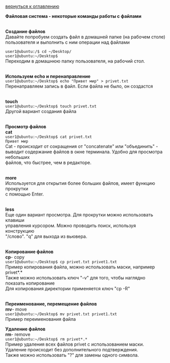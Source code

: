 <a href="/README.md">вернуться к оглавлению</a>

<b>Файловая система - некоторые команды работы с файлами</b> <br><br>

<b>Создание файлов</b><br>
Давайте попробуем создать файл в домашней папке (на рабочем столе) <br> 
пользователя и выполнить с ним операции над файлами

`user1@ubuntu:/$ cd ~/Desktop/`<br>
`user1@ubuntu:~/Desktop$`<br>
Переходим в домашнюю папку пользователя, на рабочий стол.<br><br>

<b>Используем echo и перенаправление</b><br>
`user1@ubuntu:~/Desktop$ echo "Привет мир" > privet.txt`<br>
Перенаправляем запись в файл. Если файла не было, он создастся <br><br>

<b>touch</b><br>
`user1@ubuntu:~/Desktop$ touch privet.txt` <br>
Другой вариант создания файла <br><br>

<b>Просмотр файлов</b><br>
<b>cat</b><br>
`user1@ubuntu:~/Desktop$ cat privet.txt` <br>
`Привет мир`<br>
Cat - происходит от сокращения от "concatenate" или "объединить" - <br>
выводит содержание файлов в окне терминала. Удобно для просмотра небольших <br> 
файлов, что быстрее, чем в редакторе. <br><br>

<b>more</b><br> 
Используется для открытия более больших файлов, имеет функцию прокрутки <br>
с помощью Enter. <br><br>

<b>less</b><br>
Еще один вариант просмотра. Для прокрутки можно использовать клавиши <br>
управления курсором. Можно проводить поиск, используя конструкцию <br>
"/слово". "q" для выхода из вьювера. <br><br>

<b>Копирование файлов</b><br>
<b>cp</b>- copy<br>
`user1@ubuntu:~/Desktop$ cp privet.txt privet1.txt` <br>
Пример копирования файла, можно использовать маски, например privet*.* <br>
Также можно использовать ключ "-v" для того, чтобы наглядно показать копирование <br>
Для копирования директории применяется ключ "сp -R"<br><br>

<b>Переименование, перемещение файлов</b><br>
<b>mv</b>- move<br>
`user1@ubuntu:~/Desktop$ mv privet.txt privet1.txt` <br>
Пример переименования файла

<b>Удаление файлов</b><br>
<b>rm</b>- remove<br>
`user1@ubuntu:~/Desktop$ rm privet*.*` <br>
Пример удаления всех файлов privet с использованием маски.<br>
Удаление происходит без дополнительного подтверждения. <br>
Также можно использовать "?" для замены одного символа.